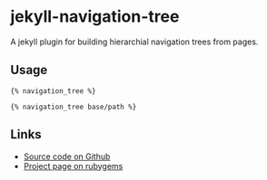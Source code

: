 # jekyll-navigation-tree

A jekyll plugin for building hierarchial navigation trees from pages.

## Usage

```liquid
{% navigation_tree %}
```

```liquid
{% navigation_tree base/path %}
```

## Links

* [Source code on Github](https://github.com/Josef-Friedrich/jekyll-navigation-tree)
* [Project page on rubygems](https://rubygems.org/gems/jekyll-navigation-tree)
